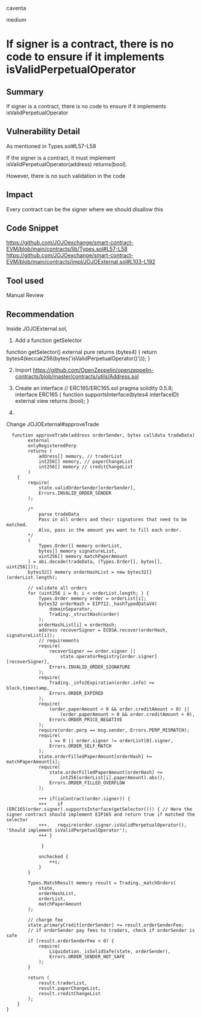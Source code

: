 caventa

medium

# If signer is a contract, there is no code to ensure if it implements isValidPerpetualOperator

## Summary
If signer is a contract, there is no code to ensure if it implements isValidPerpetualOperator

## Vulnerability Detail
As mentioned in Types.sol#L57-L58

If the signer is a contract, it must implement isValidPerpetualOperator(address) returns(bool).

However, there is no such validation in the code

## Impact
Every contract can be the signer where we should disallow this

## Code Snippet
https://github.com/JOJOexchange/smart-contract-EVM/blob/main/contracts/lib/Types.sol#L57-L58
https://github.com/JOJOexchange/smart-contract-EVM/blob/main/contracts/impl/JOJOExternal.sol#L103-L192

## Tool used
Manual Review

## Recommendation

Inside JOJOExternal.sol,

1. Add a function getSelector

  function getSelector() external pure returns (bytes4) {
        return bytes4(keccak256(bytes('isValidPerpetualOperator()')));
    }

2. Import https://github.com/OpenZeppelin/openzeppelin-contracts/blob/master/contracts/utils/Address.sol

3. Create an interface
// ERC165/ERC165.sol
pragma solidity 0.5.8;
interface ERC165 {
  function supportsInterface(bytes4 interfaceID) 
    external view returns (bool);
}

4.

Change JOJOExternal#approveTrade

```solidity
  function approveTrade(address orderSender, bytes calldata tradeData)
        external
        onlyRegisteredPerp
        returns (
            address[] memory, // traderList
            int256[] memory, // paperChangeList
            int256[] memory // creditChangeList
        )
    {
        require(
            state.validOrderSender[orderSender],
            Errors.INVALID_ORDER_SENDER
        );

        /*
            parse tradeData
            Pass in all orders and their signatures that need to be matched.
            Also, pass in the amount you want to fill each order.
        */
        (
            Types.Order[] memory orderList,
            bytes[] memory signatureList,
            uint256[] memory matchPaperAmount
        ) = abi.decode(tradeData, (Types.Order[], bytes[], uint256[]));
        bytes32[] memory orderHashList = new bytes32[](orderList.length);

        // validate all orders
        for (uint256 i = 0; i < orderList.length; ) {
            Types.Order memory order = orderList[i];
            bytes32 orderHash = EIP712._hashTypedDataV4(
                domainSeparator,
                Trading._structHash(order)
            );
            orderHashList[i] = orderHash;
            address recoverSigner = ECDSA.recover(orderHash, signatureList[i]);
            // requirements
            require(
                recoverSigner == order.signer ||
                    state.operatorRegistry[order.signer][recoverSigner],
                Errors.INVALID_ORDER_SIGNATURE
            );
            require(
                Trading._info2Expiration(order.info) >= block.timestamp,
                Errors.ORDER_EXPIRED
            );
            require(
                (order.paperAmount < 0 && order.creditAmount > 0) ||
                    (order.paperAmount > 0 && order.creditAmount < 0),
                Errors.ORDER_PRICE_NEGATIVE
            );
            require(order.perp == msg.sender, Errors.PERP_MISMATCH);
            require(
                i == 0 || order.signer != orderList[0].signer,
                Errors.ORDER_SELF_MATCH
            );
            state.orderFilledPaperAmount[orderHash] += matchPaperAmount[i];
            require(
                state.orderFilledPaperAmount[orderHash] <=
                    int256(orderList[i].paperAmount).abs(),
                Errors.ORDER_FILLED_OVERFLOW
            );

            +++ if(isContract(order.signer)) {
            +++    if (ERC165(order.signer).supportsInterface(getSelector())) { // Here the signer contract should implement EIP165 and return true if matched the selector
            +++.   require(order.signer.isValidPerpetualOperator(), 'Should implement isValidPerpetualOperator');
            +++ }
             
             }

            unchecked {
                ++i;
            }
        }

        Types.MatchResult memory result = Trading._matchOrders(
            state,
            orderHashList,
            orderList,
            matchPaperAmount
        );

        // charge fee
        state.primaryCredit[orderSender] += result.orderSenderFee;
        // if orderSender pay fees to traders, check if orderSender is safe
        if (result.orderSenderFee < 0) {
            require(
                Liquidation._isSolidSafe(state, orderSender),
                Errors.ORDER_SENDER_NOT_SAFE
            );
        }

        return (
            result.traderList,
            result.paperChangeList,
            result.creditChangeList
        );
    }
}
```
